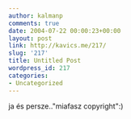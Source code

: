 ```yaml
---
author: kalmanp
comments: true
date: 2004-07-22 00:00:23+00:00
layout: post
link: http://kavics.me/217/
slug: '217'
title: Untitled Post
wordpress_id: 217
categories:
- Uncategorized
---
```


ja és persze.."miafasz copyright":)
